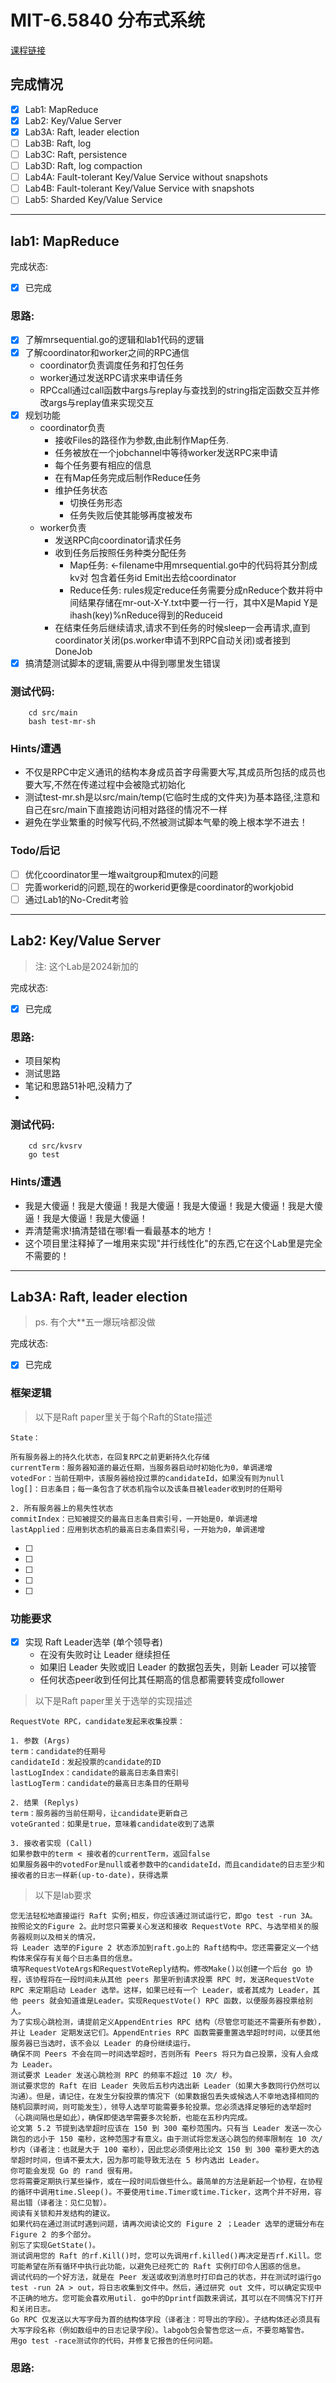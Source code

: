 # MIT-6.5840 分布式系统

[课程链接](https://pdos.csail.mit.edu/6.824/index.html)
## 完成情况
 - [x] Lab1: MapReduce
 - [x] Lab2: Key/Value Server
 - [x] Lab3A: Raft, leader election
 - [ ] Lab3B: Raft, log
 - [ ] Lab3C: Raft, persistence
 - [ ] Lab3D: Raft, log compaction
 - [ ] Lab4A: Fault-tolerant Key/Value Service without snapshots
 - [ ] Lab4B: Fault-tolerant Key/Value Service with snapshots
 - [ ] Lab5: Sharded Key/Value Service

---


## lab1: MapReduce 
完成状态: 
- [x] 已完成
### 思路:
- [x] 了解mrsequential.go的逻辑和lab1代码的逻辑
- [x] 了解coordinator和worker之间的RPC通信
    - coordinator负责调度任务和打包任务 
    - worker通过发送RPC请求来申请任务
    - RPCcall通过call函数中args与replay与查找到的string指定函数交互并修改args与replay值来实现交互
- [x] 规划功能
    - coordinator负责
        - 接收Files的路径作为参数,由此制作Map任务.
        - 任务被放在一个jobchannel中等待worker发送RPC来申请
        - 每个任务要有相应的信息
        - 在有Map任务完成后制作Reduce任务
        - 维护任务状态
            - 切换任务形态
            - 任务失败后使其能够再度被发布
    - worker负责
        - 发送RPC向coordinator请求任务
        - 收到任务后按照任务种类分配任务
            - Map任务:
            <-filename中用mrsequential.go中的代码将其分割成kv对 包含着任务id Emit出去给coordinator
            - Reduce任务:
            rules规定reduce任务需要分成nReduce个数并将中间结果存储在mr-out-X-Y.txt中要一行一行，其中X是Mapid Y是ihash(key)%nReduce得到的Reduceid
        - 在结束任务后继续请求,请求不到任务的时候sleep一会再请求,直到coordinator关闭(ps.worker申请不到RPC自动关闭)或者接到DoneJob
- [x] 搞清楚测试脚本的逻辑,需要从中得到哪里发生错误
### 测试代码:
```
    cd src/main
    bash test-mr-sh
```
### Hints/遭遇
- 不仅是RPC中定义通讯的结构本身成员首字母需要大写,其成员所包括的成员也要大写,不然在传递过程中会被隐式初始化
- 测试test-mr.sh是以src/main/temp(它临时生成的文件夹)为基本路径,注意和自己在src/main下直接跑访问相对路径的情况不一样
- 避免在学业繁重的时候写代码,不然被测试脚本气晕的晚上根本学不进去！

### Todo/后记
- [ ] 优化coordinator里一堆waitgroup和mutex的问题
- [ ] 完善workerid的问题,现在的workerid更像是coordinator的workjobid
- [ ] 通过Lab1的No-Credit考验
---
## Lab2: Key/Value Server
> 注: 这个Lab是2024新加的

完成状态: 
- [x] 已完成
### 思路:
- 项目架构
- 测试思路
- 笔记和思路51补吧,没精力了
- 
### 测试代码:
```
    cd src/kvsrv
    go test
```
### Hints/遭遇
- 我是大傻逼！我是大傻逼！我是大傻逼！我是大傻逼！我是大傻逼！我是大傻逼！我是大傻逼！我是大傻逼！
- 弄清楚需求!搞清楚错在哪!看一看最基本的地方！
- 这个项目里注释掉了一堆用来实现"并行线性化"的东西,它在这个Lab里是完全不需要的！
--- 
## Lab3A: Raft, leader election
> ps. 有个大**五一爆玩啥都没做

完成状态: 
- [x] 已完成
### 框架逻辑
> 以下是Raft paper里关于每个Raft的State描述
```
State：

所有服务器上的持久化状态，在回复RPC之前更新持久化存储
currentTerm：服务器知道的最近任期，当服务器启动时初始化为0，单调递增
votedFor：当前任期中，该服务器给投过票的candidateId，如果没有则为null
log[]：日志条目；每一条包含了状态机指令以及该条目被leader收到时的任期号

2. 所有服务器上的易失性状态
commitIndex：已知被提交的最高日志条目索引号，一开始是0，单调递增
lastApplied：应用到状态机的最高日志条目索引号，一开始为0，单调递增
```
- [ ] 
- [ ] 
- [ ] 
- [ ] 
- [ ] 
### 功能要求
- [x] 实现 Raft Leader选举 (单个领导者)
    - 在没有失败时让 Leader 继续担任
    - 如果旧 Leader 失败或旧 Leader 的数据包丢失，则新 Leader 可以接管
    - 任何状态peer收到任何比其任期高的信息都需要转变成follower
> 以下是Raft paper里关于选举的实现描述
```
RequestVote RPC，candidate发起来收集投票：

1. 参数 (Args)
term：candidate的任期号
candidateId：发起投票的candidate的ID
lastLogIndex：candidate的最高日志条目索引
lastLogTerm：candidate的最高日志条目的任期号

2. 结果 (Replys)
term：服务器的当前任期号，让candidate更新自己
voteGranted：如果是true，意味着candidate收到了选票

3. 接收者实现 (Call)
如果参数中的term < 接收者的currentTerm，返回false
如果服务器中的votedFor是null或者参数中的candidateId，而且candidate的日志至少和接收者的日志一样新(up-to-date)，获得选票
```
> 以下是lab要求
```
您无法轻松地直接运行 Raft 实例;相反，你应该通过测试运行它，即go test -run 3A。
按照论文的Figure 2。此时您只需要关心发送和接收 RequestVote RPC、与选举相关的服务器规则以及相关的情况，
将 Leader 选举的Figure 2 状态添加到raft.go上的 Raft结构中。您还需要定义一个结构体来保存有关每个日志条目的信息。
填写RequestVoteArgs和RequestVoteReply结构。修改Make()以创建一个后台 go 协程，该协程将在一段时间未从其他 peers 那里听到请求投票 RPC 时，发送RequestVote RPC 来定期启动 Leader 选举。这样，如果已经有一个 Leader，或者其成为 Leader，其他 peers 就会知道谁是Leader。实现RequestVote() RPC 函数，以便服务器投票给别人。
为了实现心跳检测，请提前定义AppendEntries RPC 结构（尽管您可能还不需要所有参数），并让 Leader 定期发送它们。AppendEntries RPC 函数需要重置选举超时时间，以便其他服务器已当选时，该不会以 Leader 的身份继续运行。
确保不同 Peers 不会在同一时间选举超时，否则所有 Peers 将只为自己投票，没有人会成为 Leader。
测试要求 Leader 发送心跳检测 RPC 的频率不超过 10 次/ 秒。
测试要求您的 Raft 在旧 Leader 失败后五秒内选出新 Leader（如果大多数同行仍然可以沟通）。但是，请记住，在发生分裂投票的情况下（如果数据包丢失或候选人不幸地选择相同的随机回票时间，则可能发生），领导人选举可能需要多轮投票。您必须选择足够短的选举超时（心跳间隔也是如此），确保即使选举需要多次轮断，也能在五秒内完成。
论文第 5.2 节提到选举超时应该在 150 到 300 毫秒范围内。只有当 Leader 发送一次心跳包的远小于 150 毫秒，这种范围才有意义。由于测试将您发送心跳包的频率限制在 10 次/秒内（译者注：也就是大于 100 毫秒），因此您必须使用比论文 150 到 300 毫秒更大的选举超时时间，但请不要太大，因为那可能导致无法在 5 秒内选出 Leader。
你可能会发现 Go 的 rand 很有用。
您将需要定期执行某些操作，或在一段时间后做些什么。最简单的方法是新起一个协程，在协程的循环中调用time.Sleep()。不要使用time.Timer或time.Ticker，这两个并不好用，容易出错（译者注：见仁见智）。
阅读有关锁和并发结构的建议。
如果代码在通过测试时遇到问题，请再次阅读论文的 Figure 2 ；Leader 选举的逻辑分布在Figure 2 的多个部分。
别忘了实现GetState()。
测试调用您的 Raft 的rf.Kill()时，您可以先调用rf.killed()再决定是否rf.Kill。您可能希望在所有循环中执行此功能，以避免已经死亡的 Raft 实例打印令人困惑的信息。
调试代码的一个好方法，就是在 Peer 发送或收到消息时打印自己的状态，并在测试时运行go test -run 2A > out，将日志收集到文件中。然后，通过研究 out 文件，可以确定实现中不正确的地方。您可能会喜欢用util. go中的Dprintf函数来调试，其可以在不同情况下打开和关闭日志。
Go RPC 仅发送以大写字母为首的结构体字段（译者注：可导出的字段）。子结构体还必须具有大写字段名称（例如数组中的日志记录字段）。labgob包会警告您这一点，不要忽略警告。
用go test -race测试你的代码，并修复它报告的任何问题。
```
### 思路:

